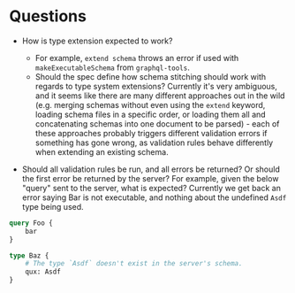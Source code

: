 # Questions

* How is type extension expected to work? 
    * For example, `extend schema` throws an error if used with `makeExecutableSchema` from 
    `graphql-tools`.
    * Should the spec define how schema stitching should work with regards to type system 
    extensions? Currently it's very ambiguous, and it seems like there are many different approaches
    out in the wild (e.g. merging schemas without even using the `extend` keyword, loading schema 
    files in a specific order, or loading them all and concatenating schemas into one document to be 
    parsed) - each of these approaches probably triggers different validation errors if something 
    has gone wrong, as validation rules behave differently when extending an existing schema. 
   
* Should all validation rules be run, and all errors be returned? Or should the first error be 
returned by the server? For example, given the below "query" sent to the server, what is expected?
Currently we get back an error saying Bar is not executable, and nothing about the undefined `Asdf`
type being used.

```graphql
query Foo {
    bar
}

type Baz {
    # The type `Asdf` doesn't exist in the server's schema.
    qux: Asdf
}
```

